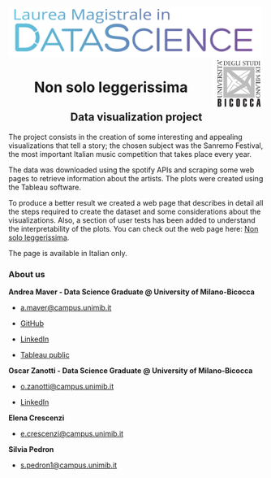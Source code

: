 <p  float="left">

<img src="https://github.com/andreamaver/DataVisualization/blob/main/images/DSLogo.png" width = "500"/>
<img  src="https://github.com/andreamaver/DataVisualization/blob/main/images/BicoccaLogo.png"  width = "100"  align="right"/>

</p>

<h1  align="center">Non solo leggerissima</h1>

<h2  align="center">Data visualization project</h2>

  


The project consists in the creation of some interesting and appealing visualizations that tell a story; the chosen subject was the Sanremo Festival, the most important Italian music competition that takes place every year.

The data was downloaded using the spotify APIs and scraping some web pages to retrieve information about the artists. The plots were created using the Tableau software.

To produce a better result we created a web page that describes in detail all the steps required to create the dataset and some considerations about the visualizations. Also, a section of user tests has been added to understand the interpretability of the plots. You can check out the web page here: [Non solo leggerissima](https://andreamaver.github.io/DataVisualization/).

The page is available in Italian only.  

### About us

**Andrea Maver - Data Science Graduate @ University of Milano-Bicocca**

* a.maver@campus.unimib.it

* [GitHub](https://github.com/andreamaver)

* [LinkedIn](https://www.linkedin.com/in/andrea-maver-b19047259/)

* [Tableau public](https://public.tableau.com/app/profile/andreamaver)


**Oscar Zanotti - Data Science Graduate @ University of Milano-Bicocca**

* o.zanotti@campus.unimib.it

* [LinkedIn](https://www.linkedin.com/in/oscar-zanotti/)

**Elena Crescenzi**

* e.crescenzi@campus.unimib.it

**Silvia Pedron**

* s.pedron1@campus.unimib.it